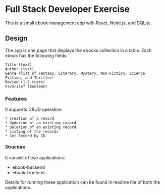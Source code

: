 # Full Stack Developer Exercise

This is a small ebook management app with React, Node.js, and SQLite.

## Design

The app is one page that displays the ebooks collection in a table. Each ebook has the following fields:

    Title (text)
    Author (text)
    Genre (list of Fantasy, Literary, Mystery, Non-Fiction, Science Fiction, and Thriller)
    Review (1-5 stars)
    Favorite? (boolean)

### Features

It supports CRUD operation.

    * Creation of a record
    * Updation of an existing record
    * Deletion of an existing record
    * Listing of the records
    * Get Record by ID

#### Structure

It consist of two applications: 
 * ebook-backend
 * ebook-frontend

Details for running these application can be found in readme file of both the applications.
